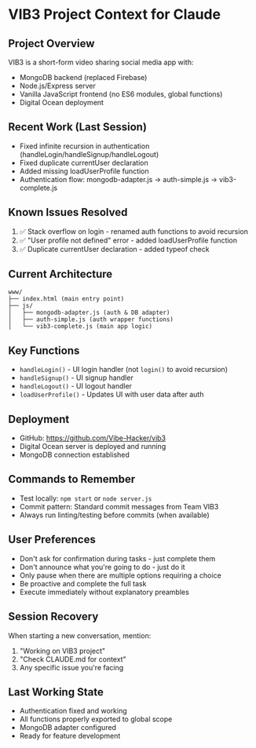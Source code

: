 # VIB3 Project Context for Claude

## Project Overview
VIB3 is a short-form video sharing social media app with:
- MongoDB backend (replaced Firebase)
- Node.js/Express server
- Vanilla JavaScript frontend (no ES6 modules, global functions)
- Digital Ocean deployment

## Recent Work (Last Session)
- Fixed infinite recursion in authentication (handleLogin/handleSignup/handleLogout)
- Fixed duplicate currentUser declaration
- Added missing loadUserProfile function
- Authentication flow: mongodb-adapter.js → auth-simple.js → vib3-complete.js

## Known Issues Resolved
1. ✅ Stack overflow on login - renamed auth functions to avoid recursion
2. ✅ "User profile not defined" error - added loadUserProfile function
3. ✅ Duplicate currentUser declaration - added typeof check

## Current Architecture
```
www/
├── index.html (main entry point)
├── js/
│   ├── mongodb-adapter.js (auth & DB adapter)
│   ├── auth-simple.js (auth wrapper functions)
│   └── vib3-complete.js (main app logic)
```

## Key Functions
- `handleLogin()` - UI login handler (not `login()` to avoid recursion)
- `handleSignup()` - UI signup handler
- `handleLogout()` - UI logout handler
- `loadUserProfile()` - Updates UI with user data after auth

## Deployment
- GitHub: https://github.com/Vibe-Hacker/vib3
- Digital Ocean server is deployed and running
- MongoDB connection established

## Commands to Remember
- Test locally: `npm start` or `node server.js`
- Commit pattern: Standard commit messages from Team VIB3
- Always run linting/testing before commits (when available)

## User Preferences
- Don't ask for confirmation during tasks - just complete them
- Don't announce what you're going to do - just do it
- Only pause when there are multiple options requiring a choice
- Be proactive and complete the full task
- Execute immediately without explanatory preambles

## Session Recovery
When starting a new conversation, mention:
1. "Working on VIB3 project"
2. "Check CLAUDE.md for context"
3. Any specific issue you're facing

## Last Working State
- Authentication fixed and working
- All functions properly exported to global scope
- MongoDB adapter configured
- Ready for feature development